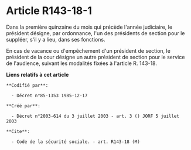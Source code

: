 # Article R143-18-1

Dans la première quinzaine du mois qui précède l'année judiciaire, le président désigne, par ordonnance, l'un des présidents
de section pour le suppléer, s'il y a lieu, dans ses fonctions.

En cas de vacance ou d'empêchement d'un président de section, le président de la cour désigne un autre président de section
pour le service de l'audience, suivant les modalités fixées à l'article R. 143-18.

**Liens relatifs à cet article**

	**Codifié par**:

	  - Décret n°85-1353 1985-12-17

	**Créé par**:

	  - Décret n°2003-614 du 3 juillet 2003 - art. 3 () JORF 5 juillet 2003

	**Cite**:

	  - Code de la sécurité sociale. - art. R143-18 (M)
